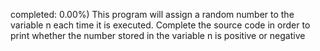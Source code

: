 completed: 0.00%)
This program will assign a random number to the variable n each time it is executed. Complete the source code in order to print whether the number stored in the variable n is positive or negative
